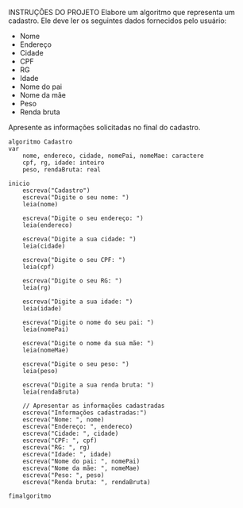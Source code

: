 
INSTRUÇÕES DO PROJETO
Elabore um algoritmo que representa um cadastro. Ele deve ler os seguintes dados fornecidos pelo usuário:

- Nome
- Endereço
- Cidade
- CPF
- RG
- Idade
- Nome do pai
- Nome da mãe
- Peso
- Renda bruta

Apresente as informações solicitadas no final do cadastro.

```portugol
algoritmo Cadastro
var
    nome, endereco, cidade, nomePai, nomeMae: caractere
    cpf, rg, idade: inteiro
    peso, rendaBruta: real

inicio
    escreva("Cadastro")
    escreva("Digite o seu nome: ")
    leia(nome)
    
    escreva("Digite o seu endereço: ")
    leia(endereco)
    
    escreva("Digite a sua cidade: ")
    leia(cidade)
    
    escreva("Digite o seu CPF: ")
    leia(cpf)
    
    escreva("Digite o seu RG: ")
    leia(rg)
    
    escreva("Digite a sua idade: ")
    leia(idade)
    
    escreva("Digite o nome do seu pai: ")
    leia(nomePai)
    
    escreva("Digite o nome da sua mãe: ")
    leia(nomeMae)
    
    escreva("Digite o seu peso: ")
    leia(peso)
    
    escreva("Digite a sua renda bruta: ")
    leia(rendaBruta)
    
    // Apresentar as informações cadastradas
    escreva("Informações cadastradas:")
    escreva("Nome: ", nome)
    escreva("Endereço: ", endereco)
    escreva("Cidade: ", cidade)
    escreva("CPF: ", cpf)
    escreva("RG: ", rg)
    escreva("Idade: ", idade)
    escreva("Nome do pai: ", nomePai)
    escreva("Nome da mãe: ", nomeMae)
    escreva("Peso: ", peso)
    escreva("Renda bruta: ", rendaBruta)

fimalgoritmo
```
